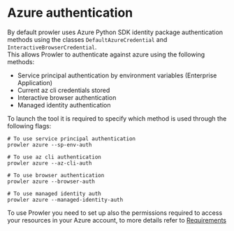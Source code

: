 # Azure authentication

By default prowler uses Azure Python SDK identity package authentication methods using the classes `DefaultAzureCredential` and `InteractiveBrowserCredential`.  
This allows Prowler to authenticate against azure using the following methods:

- Service principal authentication by environment variables (Enterprise Application)  
- Current az cli credentials stored  
- Interactive browser authentication  
- Managed identity authentication  

To launch the tool it is required to specify which method is used through the following flags:

```console
# To use service principal authentication
prowler azure --sp-env-auth

# To use az cli authentication
prowler azure --az-cli-auth

# To use browser authentication
prowler azure --browser-auth

# To use managed identity auth
prowler azure --managed-identity-auth
```

To use Prowler you need to set up also the permissions required to access your resources in your Azure account, to more details refer to [Requirements](getting-started/requirements.md)  